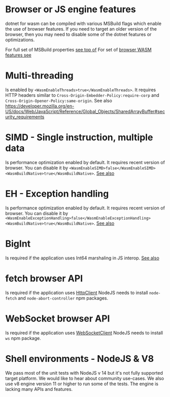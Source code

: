 # Browser or JS engine features

dotnet for wasm can be compiled with various MSBuild flags which enable the use of browser features. If you need to target an older version of the browser, then you may need to disable some of the dotnet features or optimizations.

For full set of MSBuild properties [see top of](src\mono\wasm\build\WasmApp.targets)
For set of [browser WASM features see](https://webassembly.org/roadmap/)

# Multi-threading
Is enabled by `<WasmEnableThreads>true</WasmEnableThreads>`.
It requires HTTP headers similar to `Cross-Origin-Embedder-Policy:require-corp` and `Cross-Origin-Opener-Policy:same-origin`.
See also https://developer.mozilla.org/en-US/docs/Web/JavaScript/Reference/Global_Objects/SharedArrayBuffer#security_requirements

# SIMD - Single instruction, multiple data
Is performance optimization enabled by default. It requires recent version of browser.
You can disable it by `<WasmEnableSIMD>false</WasmEnableSIMD><WasmBuildNative>true</WasmBuildNative>`.
[See also](https://github.com/WebAssembly/simd/blob/master/proposals/simd/SIMD.md)

# EH - Exception handling
Is performance optimization enabled by default. It requires recent version of browser.
You can disable it by `<WasmEnableExceptionHandling>false</WasmEnableExceptionHandling><WasmBuildNative>true</WasmBuildNative>`.
[See also](https://github.com/WebAssembly/exception-handling/blob/master/proposals/exception-handling/Exceptions.md)

# BigInt
Is required if the application uses Int64 marshaling in JS interop.
[See also](https://github.com/WebAssembly/JS-BigInt-integration)

# fetch browser API
Is required if the application uses [HttpClient](https://learn.microsoft.com/en-us/dotnet/api/system.net.http.httpclient)
NodeJS needs to install `node-fetch` and `node-abort-controller` npm packages.

# WebSocket browser API
Is required if the application uses [WebSocketClient](https://learn.microsoft.com/en-us/dotnet/api/system.net.websockets.clientwebsocket)
NodeJS needs to install `ws` npm package.

# Shell environments - NodeJS & V8
We pass most of the unit tests with NodeJS v 14 but it's not fully supported target platform. We would like to hear about community use-cases.
We also use v8 engine version 11 or higher to run some of the tests. The engine is lacking many APIs and features.